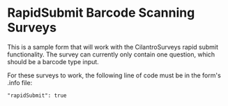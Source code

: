 # RapidSubmit Barcode Scanning Surveys

This is a sample form that will work with the CilantroSurveys rapid submit functionality.
The survey can currently only contain one question, which should be a barcode type input.

For these surveys to work, the following line of code must be in the form's .info file:

`"rapidSubmit": true`
